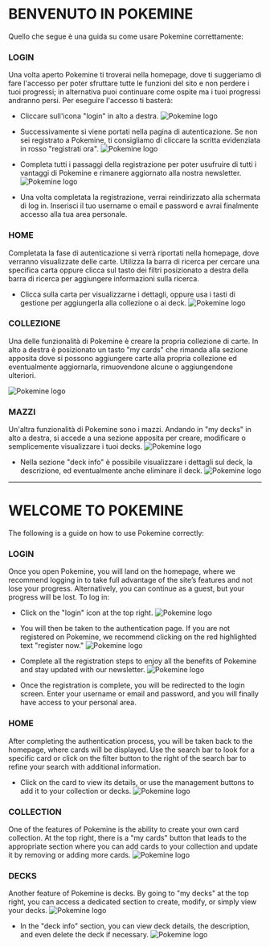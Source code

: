 # BENVENUTO IN POKEMINE

Quello che segue è una guida su come usare Pokemine correttamente:

### LOGIN
Una volta aperto Pokemine ti troverai nella homepage, dove ti suggeriamo di fare l'accesso per poter sfruttare tutte le funzioni del sito e non perdere i tuoi progressi; in alternativa puoi continuare come ospite ma i tuoi progressi andranno persi. Per eseguire l'accesso ti basterà:
- Cliccare sull'icona "login" in alto a destra.
![Pokemine logo](/manuale_utente/pics/home1.png)

- Successivamente si viene portati nella pagina di autenticazione. Se non sei registrato a Pokemine, ti consigliamo di cliccare la scritta evidenziata in rosso "registrati ora".
![Pokemine logo](/manuale_utente/pics/login.png)
- Completa tutti i passaggi della registrazione per poter usufruire di tutti i vantaggi di Pokemine e rimanere aggiornato alla nostra newsletter.
![Pokemine logo](/manuale_utente/pics/registration.png)
- Una volta completata la registrazione, verrai reindirizzato alla schermata di log in. Inserisci il tuo username o email e password e avrai finalmente accesso alla tua area personale.

### HOME
Completata la fase di autenticazione si verrà riportati nella homepage, dove verranno visualizzate delle carte. Utilizza la barra di ricerca per cercare una specifica carta oppure clicca sul tasto dei filtri posizionato a destra della barra di ricerca per aggiungere informazioni sulla ricerca.
- Clicca sulla carta per visualizzarne i dettagli, oppure usa i tasti di gestione per aggiungerla alla collezione o ai deck.
![Pokemine logo](/manuale_utente/pics/filters.png)

### COLLEZIONE
Una delle funzionalità di Pokemine è creare la propria collezione di carte. In alto a destra è posizionato un tasto "my cards" che rimanda alla sezione apposita dove si possono aggiungere carte alla propria collezione ed eventualmente aggiornarla, rimuovendone alcune o aggiungendone ulteriori.

![Pokemine logo](/manuale_utente/pics/mycards1.png)

### MAZZI
Un'altra funzionalità di Pokemine sono i mazzi. Andando in "my decks" in alto a destra, si accede a una sezione apposita per creare, modificare o semplicemente visualizzare i tuoi decks.
![Pokemine logo](/manuale_utente/pics/deckcreation.png)
- Nella sezione "deck info" è possibile visualizzare i dettagli sul deck, la descrizione, ed eventualmente anche eliminare il deck.
![Pokemine logo](/manuale_utente/pics/deckinfo.png)

---

# WELCOME TO POKEMINE

The following is a guide on how to use Pokemine correctly:

### LOGIN
Once you open Pokemine, you will land on the homepage, where we recommend logging in to take full advantage of the site’s features and not lose your progress. Alternatively, you can continue as a guest, but your progress will be lost. To log in:
- Click on the "login" icon at the top right.
![Pokemine logo](/manuale_utente/pics/home1.png)
- You will then be taken to the authentication page. If you are not registered on Pokemine, we recommend clicking on the red highlighted text "register now."
![Pokemine logo](/manuale_utente/pics/login.png)

- Complete all the registration steps to enjoy all the benefits of Pokemine and stay updated with our newsletter.
![Pokemine logo](/manuale_utente/pics/registration.png)
- Once the registration is complete, you will be redirected to the login screen. Enter your username or email and password, and you will finally have access to your personal area.

### HOME
After completing the authentication process, you will be taken back to the homepage, where cards will be displayed. Use the search bar to look for a specific card or click on the filter button to the right of the search bar to refine your search with additional information.
- Click on the card to view its details, or use the management buttons to add it to your collection or decks.
![Pokemine logo](/manuale_utente/pics/filters.png)

### COLLECTION
One of the features of Pokemine is the ability to create your own card collection. At the top right, there is a "my cards" button that leads to the appropriate section where you can add cards to your collection and update it by removing or adding more cards.
![Pokemine logo](/manuale_utente/pics/mycards1.png)

### DECKS
Another feature of Pokemine is decks. By going to "my decks" at the top right, you can access a dedicated section to create, modify, or simply view your decks.
![Pokemine logo](/manuale_utente/pics/deckcreation.png)
- In the "deck info" section, you can view deck details, the description, and even delete the deck if necessary.
![Pokemine logo](/manuale_utente/pics/deckinfo.png)
